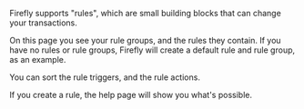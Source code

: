 Firefly supports "rules", which are small building blocks that can change your transactions.

On this page you see your rule groups, and the rules they contain. If you have no rules or rule groups, Firefly will create a default rule and rule group, as an example.

You can sort the rule triggers, and the rule actions.

If you create a rule, the help page will show you what's possible.